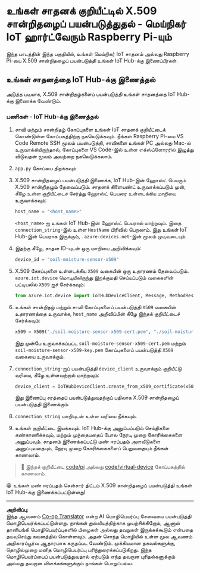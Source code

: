 <!--
CO_OP_TRANSLATOR_METADATA:
{
  "original_hash": "9aea84bcc7520222b0e1c50469d62d6a",
  "translation_date": "2025-10-11T12:43:23+00:00",
  "source_file": "2-farm/lessons/6-keep-your-plant-secure/single-board-computer-x509.md",
  "language_code": "ta"
}
-->
# உங்கள் சாதனக் குறியீட்டில் X.509 சான்றிதழைப் பயன்படுத்துதல் - மெய்நிகர் IoT ஹார்ட்வேரும் Raspberry Pi-யும்

இந்த பாடத்தின் இந்த பகுதியில், உங்கள் மெய்நிகர் IoT சாதனம் அல்லது Raspberry Pi-யை X.509 சான்றிதழைப் பயன்படுத்தி உங்கள் IoT Hub-க்கு இணைப்பீர்கள்.

## உங்கள் சாதனத்தை IoT Hub-க்கு இணைத்தல்

அடுத்த படியாக, X.509 சான்றிதழ்களைப் பயன்படுத்தி உங்கள் சாதனத்தை IoT Hub-க்கு இணைக்க வேண்டும்.

### பணிகள் - IoT Hub-க்கு இணைத்தல்

1. சாவி மற்றும் சான்றிதழ் கோப்புகளை உங்கள் IoT சாதனக் குறியீட்டைக் கொண்டுள்ள கோப்பகத்திற்கு நகலெடுக்கவும். நீங்கள் Raspberry Pi-யை VS Code Remote SSH மூலம் பயன்படுத்தி, சாவிகளை உங்கள் PC அல்லது Mac-ல் உருவாக்கியிருந்தால், கோப்புகளை VS Code-இல் உள்ள எக்ஸ்ப்ளோரரில் இழுத்து விடுவதன் மூலம் அவற்றை நகலெடுக்கலாம்.

1. `app.py` கோப்பை திறக்கவும்

1. X.509 சான்றிதழைப் பயன்படுத்தி இணைக்க, IoT Hub-இன் ஹோஸ்ட் பெயரும் X.509 சான்றிதழும் தேவைப்படும். சாதனக் கிளையண்ட் உருவாக்கப்படும் முன், கீழே உள்ள குறியீட்டைச் சேர்த்து ஹோஸ்ட் பெயரை உள்ளடக்கிய மாறியை உருவாக்கவும்:

    ```python
    host_name = "<host_name>"
    ```

    `<host_name>` ஐ உங்கள் IoT Hub-இன் ஹோஸ்ட் பெயரால் மாற்றவும். இதை `connection_string`-இல் உள்ள `HostName` பிரிவில் பெறலாம். இது உங்கள் IoT Hub-இன் பெயராக இருக்கும், `.azure-devices.net`-இன் மூலம் முடிவடையும்.

1. இதற்கு கீழே, சாதன ID-யுடன் ஒரு மாறியை அறிவிக்கவும்:

    ```python
    device_id = "soil-moisture-sensor-x509"
    ```

1. X.509 கோப்புகளை உள்ளடக்கிய `X509` வகையின் ஒரு உதாரணம் தேவைப்படும். `azure.iot.device` மொடியிலிருந்து இறக்குமதி செய்யப்படும் வகைகளின் பட்டியலில் `X509` ஐச் சேர்க்கவும்:

    ```python
    from azure.iot.device import IoTHubDeviceClient, Message, MethodResponse, X509
    ```

1. உங்கள் சான்றிதழ் மற்றும் சாவி கோப்புகளைப் பயன்படுத்தி `X509` வகையின் உதாரணத்தை உருவாக்க, `host_name` அறிவிப்பின் கீழே இந்தக் குறியீட்டைச் சேர்க்கவும்:

    ```python
    x509 = X509("./soil-moisture-sensor-x509-cert.pem", "./soil-moisture-sensor-x509-key.pem")
    ```

    இது முன்பே உருவாக்கப்பட்ட `soil-moisture-sensor-x509-cert.pem` மற்றும் `soil-moisture-sensor-x509-key.pem` கோப்புகளைப் பயன்படுத்தி `X509` வகையை உருவாக்கும்.

1. `connection_string`-ஐப் பயன்படுத்தி `device_client` உருவாக்கும் குறியீட்டு வரியை, கீழே உள்ளவற்றால் மாற்றவும்:

    ```python
    device_client = IoTHubDeviceClient.create_from_x509_certificate(x509, host_name, device_id)
    ```

    இது இணைப்பு சரத்தைப் பயன்படுத்துவதற்குப் பதிலாக X.509 சான்றிதழைப் பயன்படுத்தி இணைக்கும்.
    
1. `connection_string` மாறியுடன் உள்ள வரியை நீக்கவும்.

1. உங்கள் குறியீட்டை இயக்கவும். IoT Hub-க்கு அனுப்பப்படும் செய்திகளை கண்காணிக்கவும், மற்றும் முந்தையதைப் போல நேரடி முறை கோரிக்கைகளை அனுப்பவும். சாதனம் இணைக்கப்பட்டு மண் ஈரப்பதம் அளவீடுகளை அனுப்புவதையும், நேரடி முறை கோரிக்கைகளைப் பெறுவதையும் நீங்கள் காணலாம்.

> 💁 இந்தக் குறியீட்டை [code/pi](../../../../../2-farm/lessons/6-keep-your-plant-secure/code/pi) அல்லது [code/virtual-device](../../../../../2-farm/lessons/6-keep-your-plant-secure/code/virtual-device) கோப்பகத்தில் காணலாம்.

😀 உங்கள் மண் ஈரப்பதம் சென்சார் திட்டம் X.509 சான்றிதழைப் பயன்படுத்தி உங்கள் IoT Hub-க்கு இணைக்கப்பட்டுள்ளது!

---

**அறிவிப்பு**:  
இந்த ஆவணம் [Co-op Translator](https://github.com/Azure/co-op-translator) என்ற AI மொழிபெயர்ப்பு சேவையை பயன்படுத்தி மொழிபெயர்க்கப்பட்டுள்ளது. நாங்கள் துல்லியத்திற்காக முயற்சிக்கிறோம், ஆனால் தானியங்கி மொழிபெயர்ப்புகளில் பிழைகள் அல்லது தவறுகள் இருக்கக்கூடும் என்பதை தயவுசெய்து கவனத்தில் கொள்ளவும். அதன் சொந்த மொழியில் உள்ள மூல ஆவணம் அதிகாரப்பூர்வ ஆதாரமாக கருதப்பட வேண்டும். முக்கியமான தகவல்களுக்கு, தொழில்முறை மனித மொழிபெயர்ப்பு பரிந்துரைக்கப்படுகிறது. இந்த மொழிபெயர்ப்பைப் பயன்படுத்துவதால் ஏற்படும் எந்த தவறான புரிதல்களுக்கும் அல்லது தவறான விளக்கங்களுக்கும் நாங்கள் பொறுப்பல்ல.